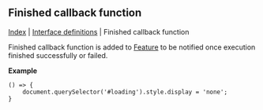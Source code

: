 ## Finished callback function

[Index](/docs/README.md) | [Interface definitions](/docs/interface/README.md) | Finished callback function

Finished callback function is added to [Feature](/docs/objects/feature/README.md) to be notified once execution finished successfully or failed.

**Example**

    () => {
        document.querySelector('#loading').style.display = 'none';
    }

